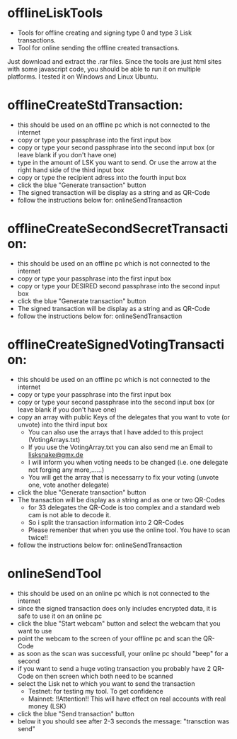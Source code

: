 # offlineLiskTools
- Tools for offline creating and signing type 0 and type 3 Lisk transactions. 
- Tool for online sending the offline created transactions.

Just download and extract the .rar files. Since the tools are just html sites with some javascript code, you should be able to run it on multiple platforms. I tested it on Windows and Linux Ubuntu.

# offlineCreateStdTransaction:
- this should be used on an offline pc which is not connected to the internet
- copy or type your passphrase into the first input box
- copy or type your second passphrase into the second input box (or leave blank if you don't have one)
- type in the amount of LSK you want to send. Or use the arrow at the right hand side of the third input box
- copy or type the recipient adress into the fourth input box
- click the blue "Generate transaction" button
- The signed transaction will be display as a string and as QR-Code
- follow the instructions below for: onlineSendTransaction

# offlineCreateSecondSecretTransaction:
- this should be used on an offline pc which is not connected to the internet
- copy or type your passphrase into the first input box
- copy or type your DESIRED second passphrase into the second input box
- click the blue "Generate transaction" button
- The signed transaction will be display as a string and as QR-Code
- follow the instructions below for: onlineSendTransaction

# offlineCreateSignedVotingTransaction:
- this should be used on an offline pc which is not connected to the internet
- copy or type your passphrase into the first input box
- copy or type your second passphrase into the second input box (or leave blank if you don't have one)
- copy an array with public Keys of the delegates that you want to vote (or unvote) into the third input box
  - You can also use the arrays that I have added to this project (VotingArrays.txt)
   - If you use the VotingArray.txt you can also send me an Email to lisksnake@gmx.de
   - I will inform you when voting needs to be changed (i.e. one delegate not forging any more,......)
   - You will get the array that is necessarry to fix your voting (unvote one, vote another delegate)
- click the blue "Generate transaction" button
- The transaction will be display as a string and as one or two QR-Codes
  - for 33 delegates the QR-Code is too complex and a standard web cam is not able to decode it.
  - So i split the transaction information into 2 QR-Codes
  - Please remenber that when you use the online tool. You have to scan twice!!
- follow the instructions below for: onlineSendTransaction

# onlineSendTool
- this should be used on an online pc which is not connected to the internet
- since the signed transaction does only includes encrypted data, it is safe to use it on an online pc 
- click the blue "Start webcam" button and select the webcam that you want to use
- point the webcam to the screen of your offline pc and scan the QR-Code
- as soon as the scan was successfull, your online pc should "beep" for a second
- if you want to send a huge voting transaction you probably have 2 QR-Code on then screen which both need to be scanned
- select the Lisk net to which you want to send the transaction
  - Testnet: for testing my tool. To get confidence
  - Mainnet: !!Attention!! This will have effect on real accounts with real money (LSK)
- click the blue "Send transaction" button
- below it you should see after 2-3 seconds the message: "transction was send"
